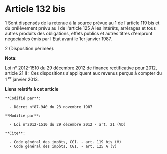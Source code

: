 # Article 132 bis

1 Sont dispensés de la retenue à la source prévue au 1 de l'article 119 bis et du prélèvement prévu au I de l'article 125 A
les intérêts, arrérages et tous autres produits des obligations, effets publics et autres titres d'emprunt négociables émis
par l'Etat avant le 1er janvier 1987.

2 (Disposition périmée).

**Nota:**

Loi n° 2012-1510 du 29 décembre 2012 de finance rectificative pour 2012, article 21 II : Ces dispositions s'appliquent aux
revenus perçus à compter du 1
  <sup>er</sup> janvier 2013.

**Liens relatifs à cet article**

	**Codifié par**:

	  - Décret n°87-940 du 23 novembre 1987

	**Modifié par**:

	  - Loi n°2012-1510 du 29 décembre 2012 - art. 21 (VD)

	**Cite**:

	  - Code général des impôts, CGI. - art. 119 bis (V)
	  - Code général des impôts, CGI. - art. 125 A (V)
